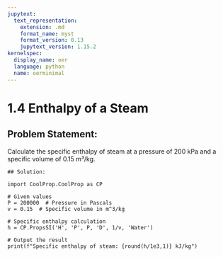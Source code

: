 ```yaml
---
jupytext:
  text_representation:
    extension: .md
    format_name: myst
    format_version: 0.13
    jupytext_version: 1.15.2
kernelspec:
  display_name: oer
  language: python
  name: oerminimal
---
```


# 1.4 Enthalpy of a Steam

## Problem Statement:
Calculate the specific enthalpy of steam at a pressure of 200 kPa and a specific volume of 0.15 m³/kg.

```{code-cell} ipython3
## Solution:

import CoolProp.CoolProp as CP

# Given values
P = 200000  # Pressure in Pascals
v = 0.15  # Specific volume in m^3/kg

# Specific enthalpy calculation
h = CP.PropsSI('H', 'P', P, 'D', 1/v, 'Water')

# Output the result
print(f"Specific enthalpy of steam: {round(h/1e3,1)} kJ/kg")
```

